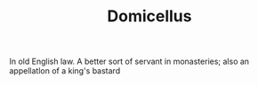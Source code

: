 ---
title: Domicellus
letter: D
permalink: "/definitions/bld-domicellus.html"
body: In old English law. A better sort of servant in monasteries; also an appellatlon
  of a king's bastard
published_at: '2018-07-07'
source: Black's Law Dictionary 2nd Ed (1910)
layout: post
---